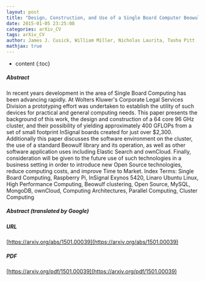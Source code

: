```yaml
---
layout: post
title: "Design, Construction, and Use of a Single Board Computer Beowulf Cluster: Application of the Small-Footprint, Low-Cost, InSignal 5420 Octa Board"
date: 2015-01-05 23:25:08
categories: arXiv_CV
tags: arXiv_CV
author: James J. Cusick, William Miller, Nicholas Laurita, Tasha Pitt
mathjax: true
---
```


* content
{:toc}

##### Abstract
In recent years development in the area of Single Board Computing has been advancing rapidly. At Wolters Kluwer's Corporate Legal Services Division a prototyping effort was undertaken to establish the utility of such devices for practical and general computing needs. This paper presents the background of this work, the design and construction of a 64 core 96 GHz cluster, and their possibility of yielding approximately 400 GFLOPs from a set of small footprint InSignal boards created for just over $2,300. Additionally this paper discusses the software environment on the cluster, the use of a standard Beowulf library and its operation, as well as other software application uses including Elastic Search and ownCloud. Finally, consideration will be given to the future use of such technologies in a business setting in order to introduce new Open Source technologies, reduce computing costs, and improve Time to Market. Index Terms: Single Board Computing, Raspberry Pi, InSignal Exynos 5420, Linaro Ubuntu Linux, High Performance Computing, Beowulf clustering, Open Source, MySQL, MongoDB, ownCloud, Computing Architectures, Parallel Computing, Cluster Computing

##### Abstract (translated by Google)


##### URL
[https://arxiv.org/abs/1501.00039](https://arxiv.org/abs/1501.00039)

##### PDF
[https://arxiv.org/pdf/1501.00039](https://arxiv.org/pdf/1501.00039)

